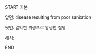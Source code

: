 START
기본

앞면:
disease resulting from poor sanitation


뒷면:
열악한 위생으로 발생한 질병


해석:

<!--ID: 1725499512422-->
END